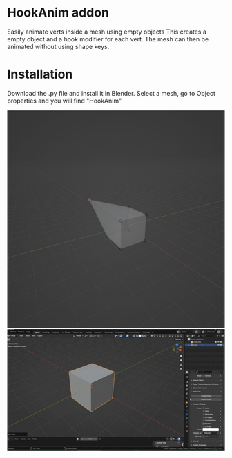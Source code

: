 # HookAnim addon
Easily animate verts inside a mesh using empty objects
This creates a empty object and a hook modifier for each vert.
The mesh can then be animated without using shape keys.

# Installation
Download the .py file and install it in Blender.
Select a mesh,  go to Object properties and you will find "HookAnim"

![alt text](https://github.com/dmtvision/HookAnim/blob/Master/hookanim.jpg)
![alt text](https://github.com/dmtvision/HookAnim/blob/Master/hook.gif)
